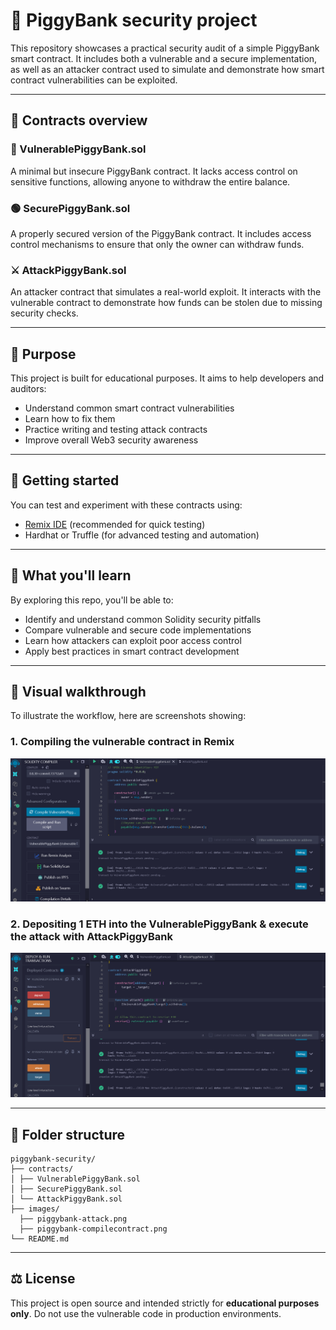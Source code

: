 # 🐷 PiggyBank security project

This repository showcases a practical security audit of a simple PiggyBank smart contract. It includes both a vulnerable and a secure implementation, as well as an attacker contract used to simulate and demonstrate how smart contract vulnerabilities can be exploited.

---

## 📄 Contracts overview

### 🔴 VulnerablePiggyBank.sol
A minimal but insecure PiggyBank contract. It lacks access control on sensitive functions, allowing anyone to withdraw the entire balance.

### 🟢 SecurePiggyBank.sol
A properly secured version of the PiggyBank contract. It includes access control mechanisms to ensure that only the owner can withdraw funds.

### ⚔️ AttackPiggyBank.sol
An attacker contract that simulates a real-world exploit. It interacts with the vulnerable contract to demonstrate how funds can be stolen due to missing security checks.

---

## 🎯 Purpose

This project is built for educational purposes. It aims to help developers and auditors:

- Understand common smart contract vulnerabilities
- Learn how to fix them
- Practice writing and testing attack contracts
- Improve overall Web3 security awareness

---

## 🚀 Getting started

You can test and experiment with these contracts using:

- [Remix IDE](https://remix.ethereum.org) (recommended for quick testing)
- Hardhat or Truffle (for advanced testing and automation)

---

## 🧠 What you'll learn

By exploring this repo, you'll be able to:

- Identify and understand common Solidity security pitfalls
- Compare vulnerable and secure code implementations
- Learn how attackers can exploit poor access control
- Apply best practices in smart contract development

---

## 📸 Visual walkthrough

To illustrate the workflow, here are screenshots showing:

### 1. Compiling the vulnerable contract in Remix

![Compile Contract](./images/piggybank-compilecontract.png)

### 2. Depositing 1 ETH into the VulnerablePiggyBank & execute the attack with AttackPiggyBank

![Deposit ETH and execute attack with AttackPiggyBank](./images/piggybank-attack.png)

---

## 📁 Folder structure
```
piggybank-security/
├── contracts/
│ ├── VulnerablePiggyBank.sol
│ ├── SecurePiggyBank.sol
│ └── AttackPiggyBank.sol
├── images/
  ├── piggybank-attack.png
  ├── piggybank-compilecontract.png
└── README.md
```
---

## ⚖️ License

This project is open source and intended strictly for **educational purposes only**. Do not use the vulnerable code in production environments.
